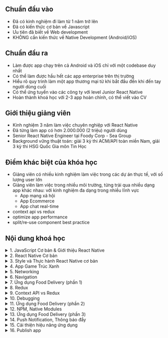 ## Chuẩn đầu vào
* Đã có kinh nghiệm đi làm từ 1 năm trở lên
* Đã có kiến thức cơ bản về Javascript
* Ưu tiên đã biết về Web development
* KHÔNG cần kiến thức về Native Development (Android/iOS)

## Chuẩn đầu ra
* Làm được app chạy trên cả Android và iOS chỉ với một codebase duy nhất
* Có thể làm được hầu hết các app enterprise trên thị trường
* Hiểu rõ quy trình làm một app thương mại từ khi bắt đầu đến khi đến tay người dùng cuối
* Có thể ứng tuyển vào các công ty với level Junior React Native
* Hoàn thành khoá học với 2-3 app hoàn chỉnh, có thể viết vào CV

## Giới thiệu giảng viên
* Kinh nghiệm 3 năm làm việc chuyên nghiệp với React Native
* Đã từng làm app có hơn 2.000.000 (2 triệu) người dùng
* Senior React Native Engineer tại Foody Corp - Sea Group
* Background vững thuật toán: giải 3 kỳ thi ACM/API toàn miền Nam, giải 3 kỳ thi HSG Quốc Gia môn Tin Học

## Điểm khác biệt của khóa học

* Giảng viên có nhiều kinh nghiệm làm việc trong các dự án thực tế, với số lượng user lớn
* Giảng viên làm việc trong nhiều môi trường, từng trải qua nhiều dạng app khác nhau: với kinh nghiệm đa dạng trong nhiều lĩnh vực
	* App mạng xã hội
	* App Ecommerce
	* App chat real-time
* context api vs redux
* optimize app performance
* split/re-use component best practice

## Nội dung khoá học
<!--- Section 1-->
<details>
<summary>1. JavaScript Cơ bản & Giới thiệu React Native</summary>

* JavaScript Cơ bản
	* Cú pháp JavaScript hiện đại: ES6, Biến, Kiểu dữ liệu, Module, Prototype
	* Cơ chế bất đồng bộ của Javascript: Đơn luồng, Promises, Async/Await
	* ESLint, Prettier
* Giới thiệu React Native
	* Kiến trúc React Native, cách thức React Native hoạt động và giao tiếp với Android/iOS
	* Thiết lập môi trường để lập trình với React Native

</details>

<!--- Section 2-->
<details>
<summary>2. React Native Cơ bản</summary>

* Tìm hiểu về Component, thành phần cơ bản nhất trong React Native
	* Component là gì?
	* Cơ chế hoạt động
	* Cách tạo ra các component trong React Native
* Tìm hiểu các React Native Component
	* Core Component
	* Native Component
* Phân tích các component từ thiết kế có sẵn

</details>

<!--- Section 3-->
<details>
<summary>3. Style và Thực hành React Native cơ bản</summary>

* Style
  	* Cách trang trí, vẽ, sắp xếp các bố cục ứng dụng
	* Cách Thiết kế ứng dụng tương thích trên nhiều loại màn hình khác nhau
	* Phân tích, thiết kế ứng dụng dựa trên design có sẵn
* Hưởng dẫn sử dụng các Core Component để xây dựng các UI cơ bản
	* View, Text, Button
	* TextInput: xây dựng form nhập liệu người dùng
	* ScrollView, FlastList: xây dựng các danh sách (danh sách sản phẩm/tin nhắn)
* Hướng dẫn dựng các layout cơ bản, responsive
	* Dựng layout tương thích trên nhiều loại màn hình khác nhau

</details>

<!--- Section 4-->
<details>
<summary>4. App Game Trúc Xanh</summary>

* Game đơn giản, game thuộc thể loại game trí nhớ
* Người chơi sẽ tìm các cặp hình ảnh trùng nhau trong các hình ảnh đang bị ẩn
* Chức năng tính điểm, lưu điểm và bảng xếp hạng

</details>
<!--- Section 5-->
<details>
<summary>5. Networking</summary>

* Hướng dẫn làm việc với API
* Validate dữ liệu trước khi thực hiện truyền dữ liệu
* Luồng đăng nhập đơn giản
* Thực hiện lưu các dữ liệu người dùng vào bộ nhớ local

</details>
<!--- Section 6-->
<details>
<summary>6. Navigation</summary>

* Cách thức hoạt động của các hệ thống navigation trong react-native
* Hướng dẫn sử dụng các thư viện navigation
	* react-native-navigation
	* react-navigation
* Tìm hiểu về các loại navigator của react-native-navigation
	* stack
	* tabs 

</details>
<!--- Section 7-->
<details>
<summary>7. Ứng dụng Food Delivery (phần 1)</summary>

* Trang hiển thị danh sách các sản phẩm / các của hàng
* Trang hiển thị chi tiết một cửa hàng
* Chức năng giỏ hàng, đặt các sản phẩm vào giỏ hàng
* Di chuyển giữa các trang

</details>
<!--- Section 8-->
<details>
<summary>8. Redux</summary>

* Redux là gì? Tại sao phải sử dụng redux
* Kiến trúc của redux
* Middleware là gì, và các Middleware phổ biến trong redux
	* thunk
	* saga
	* redux-persist
* react-redux
* redux toolkit

</details>
<!--- Section 9-->
<details>
<summary>9. Context API vs Redux</summary>

* Context API là gì? Có thay thế được Redux?
* Cách sử dụng Context API
* So sánh Context API và Redux
* Những ứng dụng thực tế trên thị trường sử dụng Context API hay Redux

</details>
<!--- Section 10-->
<details>
<summary>10. Debugging</summary>

* Hướng dẫn cách tìm nơi phát sinh lỗi
* Hướng dẫn debug react-native bằng các công cụ
	* console
	* react-devtools
	* reactotron
* Ưu nhược/điểm của từng công cụ

</details>

<!--- Section 11-->
<details>
<summary>11. Ứng dụng Food Delivery (phần 2)</summary>

* Cải tiến và giải quyết các vấn đề của app bằng redux
* Thực hiện xây dựng luồng đăng nhập đơn giản
* Thực hiện đặt hàng thông qua gọi API

</details>
<!--- Section 12-->
<details>
<summary>12. NPM, Native Modules</summary>

* Tại sao cần phải sử dụng thư viện khi làm ứng dụng?
  	* npm là gì
  	* npm, node_modules, yarn
* Phải làm gì khi cần sử lý đến những phần phức tạp, hoặc can thiệp sâu vào hệ thống?
	* native-modules ios/android
	* xây dựng/cách sử dụng các native-modules đơn giản

</details>
<!--- Section 13-->
<details>
<summary>13. Ứng dụng Food Delivery (phần 3)</summary>

* Trang danh sách các đơn hàng
	* Có sử dụng bản đồ để thể hiện đơn hàng đang được giao
* Trang thông báo
* Trang thông tin cá nhân của người dùng
	* Có sử dụng camera để cập nhật ảnh đại diện / review các sản phẩm 

</details>
<!--- Section 14-->
<details>
<summary>14. Push Notification, Thông báo đẩy</summary>

* Gửi thông báo từ ứng dụng đến người dùng khi người dùng đang/không dùng ứng dụng
	* Remote notificaiton
	* Local notification
* Cài đặt thông báo cho Ứng dụng Food Delivery

</details>
<!--- Section 15-->
<details>
<summary>15. Cải thiện hiệu năng ứng dụng</summary>

* Các sai lầm thường hay mắc phải, dẫn đến hiệu năng ứng dụng thấp
* Cách tìm ra những điểm trên ứng dụng đang có hiệu năng thấp
* Cách đánh giá hiệu năng ứng dụng 
* Cách cải thiện hiệu năng ứng dụng

</details>
<!--- Section 16-->
<details>
<summary>16. Publish app</summary>

* Chuẩn bị
	* Cài đặt Icons & màn hình chào mừng (Splash Screen)
	* Giới thiệu, Cài đặt Codepush
* Publish app lên các store, cho người dùng có thể tải về
	* iOS: apple store
	* Android: google store

</details>

